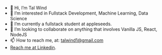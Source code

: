 * 👋 Hi, I’m Tal Wind
* 👀 I’m interested in Fullstack Development, Machine Learning, Data Science 
* 🌱 I’m currently a fullstack student at appleseeds.
* 💞️ I’m looking to collaborate on anything that involves Vanilla JS, React, NodeJS
* 📫 How to reach me, at: talwind1@gmail.com
* [Reach me at Linkedin](https://www.linkedin.com/in/tal-wind/).


<!---
Talwind1/Talwind1 is a ✨ special ✨ repository because its `README.md` (this file) appears on your GitHub profile.
You can click the Preview link to take a look at your changes.
--->

